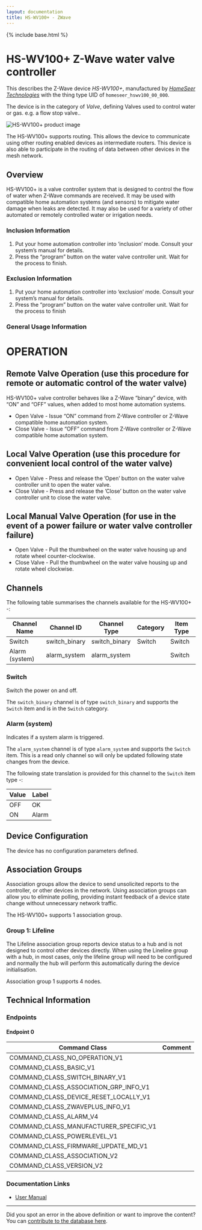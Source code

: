 ```yaml
---
layout: documentation
title: HS-WV100+ - ZWave
---
```


{% include base.html %}

# HS-WV100+ Z-Wave water valve controller
This describes the Z-Wave device *HS-WV100+*, manufactured by *[HomeSeer Technologies](http://www.homeseer.com/)* with the thing type UID of ```homeseer_hswv100_00_000```.

The device is in the category of *Valve*, defining Valves used to control water or gas. e.g. a flow stop valve..

![HS-WV100+ product image](https://opensmarthouse.org/zwavedatabase/1271/image/)


The HS-WV100+ supports routing. This allows the device to communicate using other routing enabled devices as intermediate routers.  This device is also able to participate in the routing of data between other devices in the mesh network.

## Overview

HS-WV100+ is a valve controller system that is designed to control the flow of water when Z-Wave commands are received. It may be used with compatible home automation systems (and sensors) to mitigate water damage when leaks are detected. It may also be used for a variety of other automated or remotely controlled water or irrigation needs. 

### Inclusion Information

  1. Put your home automation controller into ‘inclusion’ mode. Consult your system’s manual for details.
  2. Press the “program” button on the water valve controller unit. Wait for the process to finish.

### Exclusion Information

  1. Put your home automation controller into ‘exclusion’ mode. Consult your system’s manual for details.
  2. Press the “program” button on the water valve controller unit. Wait for the process to finish

### General Usage Information

# OPERATION

## Remote Valve Operation (use this procedure for remote or automatic control of the water valve)

HS-WV100+ valve controller behaves like a Z-Wave “binary” device, with “ON” and “OFF” values, when added to most home automation systems.

  * Open Valve - Issue “ON” command from Z-Wave controller or Z-Wave compatible home automation system.
  * Close Valve - Issue “OFF” command from Z-Wave controller or Z-Wave compatible home automation system.

## Local Valve Operation (use this procedure for convenient local control of the water valve)

  * Open Valve - Press and release the ’Open’ button on the water valve controller unit to open the water valve.
  * Close Valve - Press and release the ’Close’ button on the water valve controller unit to close the water valve.

## Local Manual Valve Operation (for use in the event of a power failure or water valve controller failure)

  * Open Valve - Pull the thumbwheel on the water valve housing up and rotate wheel counter-clockwise.
  * Close Valve - Pull the thumbwheel on the water valve housing up and rotate wheel clockwise.

## Channels

The following table summarises the channels available for the HS-WV100+ -:

| Channel Name | Channel ID | Channel Type | Category | Item Type |
|--------------|------------|--------------|----------|-----------|
| Switch | switch_binary | switch_binary | Switch | Switch | 
| Alarm (system) | alarm_system | alarm_system |  | Switch | 

### Switch
Switch the power on and off.

The ```switch_binary``` channel is of type ```switch_binary``` and supports the ```Switch``` item and is in the ```Switch``` category.

### Alarm (system)
Indicates if a system alarm is triggered.

The ```alarm_system``` channel is of type ```alarm_system``` and supports the ```Switch``` item. This is a read only channel so will only be updated following state changes from the device.

The following state translation is provided for this channel to the ```Switch``` item type -:

| Value | Label     |
|-------|-----------|
| OFF | OK |
| ON | Alarm |



## Device Configuration

The device has no configuration parameters defined.

## Association Groups

Association groups allow the device to send unsolicited reports to the controller, or other devices in the network. Using association groups can allow you to eliminate polling, providing instant feedback of a device state change without unnecessary network traffic.

The HS-WV100+ supports 1 association group.

### Group 1: Lifeline

The Lifeline association group reports device status to a hub and is not designed to control other devices directly. When using the Lineline group with a hub, in most cases, only the lifeline group will need to be configured and normally the hub will perform this automatically during the device initialisation.

Association group 1 supports 4 nodes.

## Technical Information

### Endpoints

#### Endpoint 0

| Command Class | Comment |
|---------------|---------|
| COMMAND_CLASS_NO_OPERATION_V1| |
| COMMAND_CLASS_BASIC_V1| |
| COMMAND_CLASS_SWITCH_BINARY_V1| |
| COMMAND_CLASS_ASSOCIATION_GRP_INFO_V1| |
| COMMAND_CLASS_DEVICE_RESET_LOCALLY_V1| |
| COMMAND_CLASS_ZWAVEPLUS_INFO_V1| |
| COMMAND_CLASS_ALARM_V4| |
| COMMAND_CLASS_MANUFACTURER_SPECIFIC_V1| |
| COMMAND_CLASS_POWERLEVEL_V1| |
| COMMAND_CLASS_FIRMWARE_UPDATE_MD_V1| |
| COMMAND_CLASS_ASSOCIATION_V2| |
| COMMAND_CLASS_VERSION_V2| |

### Documentation Links

* [User Manual](https://opensmarthouse.org/zwavedatabase/1271/HS-WV100-Manual.pdf)

---

Did you spot an error in the above definition or want to improve the content?
You can [contribute to the database here](https://opensmarthouse.org/zwavedatabase/1271).
